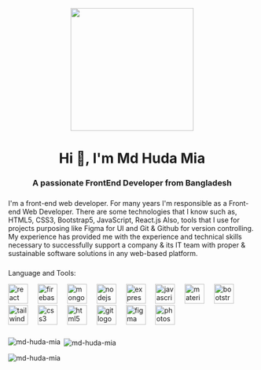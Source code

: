 <div align="center">
  <img height="250" src="https://i.ibb.co/CVnMQP1/Frontend-Web-developer-3.png"  />
</div>

###

<h1 align="center">Hi 👋, I'm Md Huda Mia</h1>

###

<h3 align="center">A passionate FrontEnd Developer from Bangladesh</h3>

###

<p align="left">I'm a front-end web developer. For many years I'm responsible as a Front-end Web Developer. There are some technologies that I know such as,  HTML5, CSS3, Bootstrap5, JavaScript, React.js Also, tools that I use for projects purposing like Figma for UI and Git & Github for version controlling. My experience has provided me with the experience and technical skills necessary to successfully support a company & its IT team with proper & sustainable software solutions in any web-based platform.</p>


###

<p>Language and Tools:</p>
<div align="left">
  <img src="https://cdn.jsdelivr.net/gh/devicons/devicon/icons/react/react-original.svg" height="40" alt="react logo"  />
  <img width="12" />
  <img src="https://cdn.jsdelivr.net/gh/devicons/devicon/icons/firebase/firebase-plain.svg" height="40" alt="firebase logo"  />
  <img width="12" />
  <img src="https://cdn.jsdelivr.net/gh/devicons/devicon/icons/mongodb/mongodb-original.svg" height="40" alt="mongodb logo"  />
  <img width="12" />
  <img src="https://cdn.jsdelivr.net/gh/devicons/devicon/icons/nodejs/nodejs-original.svg" height="40" alt="nodejs logo"  />
  <img width="12" />
  <img src="https://cdn.jsdelivr.net/gh/devicons/devicon/icons/express/express-original.svg" height="40" alt="express logo"  />
  <img width="12" />
  <img src="https://cdn.jsdelivr.net/gh/devicons/devicon/icons/javascript/javascript-original.svg" height="40" alt="javascript logo"  />
  <img width="12" />
  <img src="https://cdn.jsdelivr.net/gh/devicons/devicon/icons/materialui/materialui-original.svg" height="40" alt="materialui logo"  />
  <img width="12" />
  <img src="https://cdn.jsdelivr.net/gh/devicons/devicon/icons/bootstrap/bootstrap-original.svg" height="40" alt="bootstrap logo"  />
  <img width="12" />
  <img src="https://cdn.jsdelivr.net/gh/devicons/devicon/icons/tailwindcss/tailwindcss-original-wordmark.svg" height="40" alt="tailwindcss logo"  />
  <img width="12" />
  <img src="https://cdn.jsdelivr.net/gh/devicons/devicon/icons/css3/css3-original.svg" height="40" alt="css3 logo"  />
  <img width="12" />
  <img src="https://cdn.jsdelivr.net/gh/devicons/devicon/icons/html5/html5-original.svg" height="40" alt="html5 logo"  />
  <img width="12" />
  <img src="https://cdn.jsdelivr.net/gh/devicons/devicon/icons/git/git-original.svg" height="40" alt="git logo"  />
  <img width="12" />
  <img src="https://cdn.jsdelivr.net/gh/devicons/devicon/icons/figma/figma-original.svg" height="40" alt="figma logo"  />
  <img width="12" />
  <img src="https://cdn.jsdelivr.net/gh/devicons/devicon/icons/photoshop/photoshop-plain.svg" height="40" alt="photoshop logo"  />
</div>

###

<p><img align="left" src="https://github-readme-stats.vercel.app/api/top-langs?username=md-huda-mia&show_icons=true&locale=en&layout=compact" alt="md-huda-mia" /></p>

<p>&nbsp;<img align="center" src="https://github-readme-stats.vercel.app/api?username=md-huda-mia&show_icons=true&locale=en" alt="md-huda-mia" /></p>

<p><img align="center" src="https://github-readme-streak-stats.herokuapp.com/?user=md-huda-mia&" alt="md-huda-mia" /></p>

